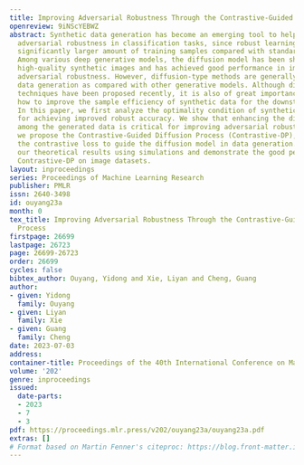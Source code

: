 ```yaml
---
title: Improving Adversarial Robustness Through the Contrastive-Guided Diffusion Process
openreview: 9iNScYEBWZ
abstract: Synthetic data generation has become an emerging tool to help improve the
  adversarial robustness in classification tasks, since robust learning requires a
  significantly larger amount of training samples compared with standard classification.
  Among various deep generative models, the diffusion model has been shown to produce
  high-quality synthetic images and has achieved good performance in improving the
  adversarial robustness. However, diffusion-type methods are generally slower in
  data generation as compared with other generative models. Although different acceleration
  techniques have been proposed recently, it is also of great importance to study
  how to improve the sample efficiency of synthetic data for the downstream task.
  In this paper, we first analyze the optimality condition of synthetic distribution
  for achieving improved robust accuracy. We show that enhancing the distinguishability
  among the generated data is critical for improving adversarial robustness. Thus,
  we propose the Contrastive-Guided Diffusion Process (Contrastive-DP), which incorporates
  the contrastive loss to guide the diffusion model in data generation. We validate
  our theoretical results using simulations and demonstrate the good performance of
  Contrastive-DP on image datasets.
layout: inproceedings
series: Proceedings of Machine Learning Research
publisher: PMLR
issn: 2640-3498
id: ouyang23a
month: 0
tex_title: Improving Adversarial Robustness Through the Contrastive-Guided Diffusion
  Process
firstpage: 26699
lastpage: 26723
page: 26699-26723
order: 26699
cycles: false
bibtex_author: Ouyang, Yidong and Xie, Liyan and Cheng, Guang
author:
- given: Yidong
  family: Ouyang
- given: Liyan
  family: Xie
- given: Guang
  family: Cheng
date: 2023-07-03
address: 
container-title: Proceedings of the 40th International Conference on Machine Learning
volume: '202'
genre: inproceedings
issued:
  date-parts:
  - 2023
  - 7
  - 3
pdf: https://proceedings.mlr.press/v202/ouyang23a/ouyang23a.pdf
extras: []
# Format based on Martin Fenner's citeproc: https://blog.front-matter.io/posts/citeproc-yaml-for-bibliographies/
---
```

